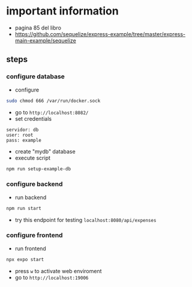 # important information
- pagina 85 del libro
- https://github.com/sequelize/express-example/tree/master/express-main-example/sequelize

## steps
### configure database
- configure
```bash
sudo chmod 666 /var/run/docker.sock
```
- go to `http://localhost:8082/`
- set credentials
```
servidor: db
user: root
pass: example
```
- create "mydb" database
- execute script
```bash
npm run setup-example-db
```
### configure backend
- run backend
```bash
npm run start
```
- try this endpoint for testing `localhost:8080/api/expenses`
### configure frontend
- run frontend
```bash
npx expo start
```
- press `w` to activate web enviroment
- go to `http://localhost:19006`
